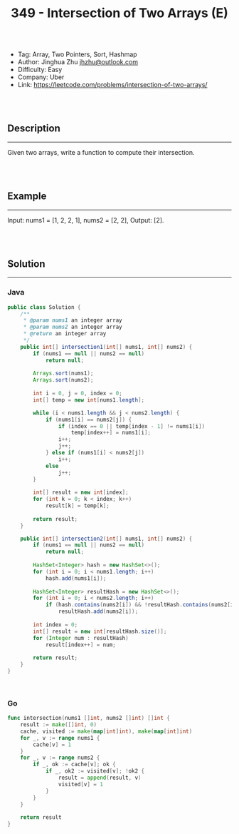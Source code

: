 # <center>349 - Intersection of Two Arrays (E)</center> 



<br></br>

* Tag: Array, Two Pointers, Sort, Hashmap
* Author: Jinghua Zhu <jhzhu@outlook.com>
* Difficulty: Easy
* Company: Uber
* Link: https://leetcode.com/problems/intersection-of-two-arrays/

<br></br>



## Description
----
Given two arrays, write a function to compute their intersection.

<br></br>



## Example
----
Input: nums1 = [1, 2, 2, 1], nums2 = [2, 2], 
Output: [2].

<br></br>



## Solution
----
### Java
```java
public class Solution {
    /**
     * @param nums1 an integer array
     * @param nums2 an integer array
     * @return an integer array
     */
    public int[] intersection1(int[] nums1, int[] nums2) {
        if (nums1 == null || nums2 == null)
            return null;
        
        Arrays.sort(nums1);
        Arrays.sort(nums2);
        
        int i = 0, j = 0, index = 0;
        int[] temp = new int[nums1.length];

        while (i < nums1.length && j < nums2.length) {
            if (nums1[i] == nums2[j]) {
                if (index == 0 || temp[index - 1] != nums1[i])
                    temp[index++] = nums1[i];
                i++;
                j++;
            } else if (nums1[i] < nums2[j])
                i++;
            else
                j++;
        }
        
        int[] result = new int[index];
        for (int k = 0; k < index; k++)
            result[k] = temp[k];
        
        return result;
    }

    public int[] intersection2(int[] nums1, int[] nums2) {
        if (nums1 == null || nums2 == null)
            return null;
        
        HashSet<Integer> hash = new HashSet<>();
        for (int i = 0; i < nums1.length; i++)
            hash.add(nums1[i]);
        
        HashSet<Integer> resultHash = new HashSet<>();
        for (int i = 0; i < nums2.length; i++)
            if (hash.contains(nums2[i]) && !resultHash.contains(nums2[i]))
                resultHash.add(nums2[i]);
        
        int index = 0;
        int[] result = new int[resultHash.size()];
        for (Integer num : resultHash)
            result[index++] = num;
        
        return result;
    }
}
```

<br>


### Go
```go
func intersection(nums1 []int, nums2 []int) []int {
    result := make([]int, 0)
    cache, visited := make(map[int]int), make(map[int]int)
    for _, v := range nums1 {
        cache[v] = 1
    }
    for _, v := range nums2 {
        if _, ok := cache[v]; ok {
            if _, ok2 := visited[v]; !ok2 {
                result = append(result, v)
                visited[v] = 1
            }
        }
    }
    
    return result
}
```
